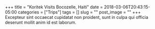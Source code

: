 +++
title = "Koritek Visits Bocozelle, Haiti"
date = 2018-03-06T20:43:15-05:00
categories = ["Trips"]
tags = []
slug = ""
post_image = ""
+++
Excepteur sint occaecat cupidatat non proident, sunt in culpa qui officia deserunt mollit anim id est laborum.
